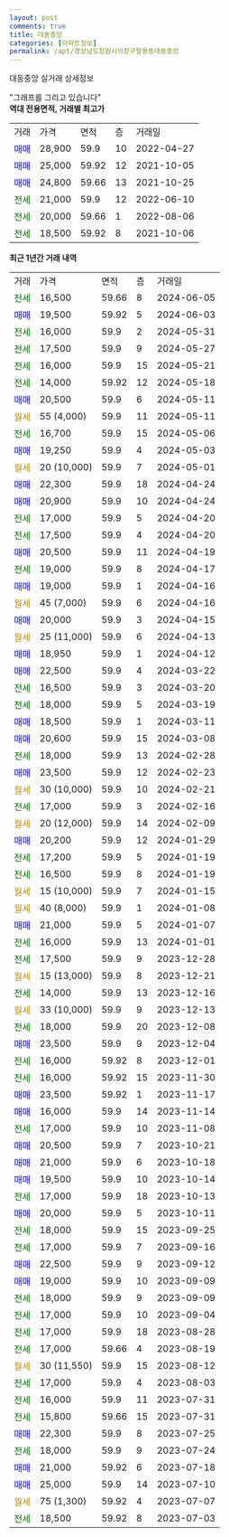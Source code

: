 ```yaml
---
layout: post
comments: true
title: 대동중앙
categories: [아파트정보]
permalink: /apt/경상남도창원시의창구팔용동대동중앙
---
```


대동중앙 실거래 상세정보

<script type="text/javascript">
  google.charts.load('current', {'packages':['line', 'corechart']});
  google.charts.setOnLoadCallback(drawChart);

  function drawChart() {
    var data = new google.visualization.DataTable();
    data.addColumn('date', '거래일');
    data.addColumn('number', "매매");
    data.addColumn('number', "전세");
    data.addColumn('number', "전매");

    data.addRows([[new Date(Date.parse("2024-06-05")), null, 16500, null], [new Date(Date.parse("2024-06-03")), 19500, null, null], [new Date(Date.parse("2024-05-31")), null, 16000, null], [new Date(Date.parse("2024-05-27")), null, 17500, null], [new Date(Date.parse("2024-05-21")), null, 16000, null], [new Date(Date.parse("2024-05-18")), null, 14000, null], [new Date(Date.parse("2024-05-11")), 20500, null, null], [new Date(Date.parse("2024-05-11")), null, null, null], [new Date(Date.parse("2024-05-06")), null, 16700, null], [new Date(Date.parse("2024-05-03")), 19250, null, null], [new Date(Date.parse("2024-05-01")), null, null, null], [new Date(Date.parse("2024-04-24")), 22300, null, null], [new Date(Date.parse("2024-04-24")), 20900, null, null], [new Date(Date.parse("2024-04-20")), null, 17000, null], [new Date(Date.parse("2024-04-20")), null, 17500, null], [new Date(Date.parse("2024-04-19")), 20500, null, null], [new Date(Date.parse("2024-04-17")), null, 19000, null], [new Date(Date.parse("2024-04-16")), 19000, null, null], [new Date(Date.parse("2024-04-16")), null, null, null], [new Date(Date.parse("2024-04-15")), 20000, null, null], [new Date(Date.parse("2024-04-13")), null, null, null], [new Date(Date.parse("2024-04-12")), 18950, null, null], [new Date(Date.parse("2024-03-22")), 22500, null, null], [new Date(Date.parse("2024-03-20")), null, 16500, null], [new Date(Date.parse("2024-03-19")), null, 18000, null], [new Date(Date.parse("2024-03-11")), 18500, null, null], [new Date(Date.parse("2024-03-08")), 20600, null, null], [new Date(Date.parse("2024-02-28")), null, 18000, null], [new Date(Date.parse("2024-02-23")), 23500, null, null], [new Date(Date.parse("2024-02-21")), null, null, null], [new Date(Date.parse("2024-02-16")), null, 17000, null], [new Date(Date.parse("2024-02-09")), null, null, null], [new Date(Date.parse("2024-01-29")), 20200, null, null], [new Date(Date.parse("2024-01-19")), null, 17200, null], [new Date(Date.parse("2024-01-19")), null, 16500, null], [new Date(Date.parse("2024-01-15")), null, null, null], [new Date(Date.parse("2024-01-08")), null, null, null], [new Date(Date.parse("2024-01-07")), 21000, null, null], [new Date(Date.parse("2024-01-01")), null, 16000, null], [new Date(Date.parse("2023-12-28")), null, 17500, null], [new Date(Date.parse("2023-12-21")), null, null, null], [new Date(Date.parse("2023-12-16")), null, 14000, null], [new Date(Date.parse("2023-12-13")), null, null, null], [new Date(Date.parse("2023-12-08")), null, 18000, null], [new Date(Date.parse("2023-12-04")), 23500, null, null], [new Date(Date.parse("2023-12-01")), null, 16000, null], [new Date(Date.parse("2023-11-30")), null, 16000, null], [new Date(Date.parse("2023-11-17")), 23500, null, null], [new Date(Date.parse("2023-11-14")), 16000, null, null], [new Date(Date.parse("2023-11-08")), null, 17000, null], [new Date(Date.parse("2023-10-21")), 20500, null, null], [new Date(Date.parse("2023-10-18")), 21000, null, null], [new Date(Date.parse("2023-10-14")), 19500, null, null], [new Date(Date.parse("2023-10-13")), null, 17000, null], [new Date(Date.parse("2023-10-11")), 20000, null, null], [new Date(Date.parse("2023-09-25")), null, 18000, null], [new Date(Date.parse("2023-09-16")), null, 17000, null], [new Date(Date.parse("2023-09-12")), 22500, null, null], [new Date(Date.parse("2023-09-09")), 19000, null, null], [new Date(Date.parse("2023-09-09")), null, 18000, null], [new Date(Date.parse("2023-09-04")), null, 17000, null], [new Date(Date.parse("2023-08-28")), null, 17000, null], [new Date(Date.parse("2023-08-19")), null, 17000, null], [new Date(Date.parse("2023-08-12")), null, null, null], [new Date(Date.parse("2023-08-03")), null, 17000, null], [new Date(Date.parse("2023-07-31")), null, 16000, null], [new Date(Date.parse("2023-07-31")), null, 15800, null], [new Date(Date.parse("2023-07-25")), 22300, null, null], [new Date(Date.parse("2023-07-24")), null, 18000, null], [new Date(Date.parse("2023-07-18")), 21000, null, null], [new Date(Date.parse("2023-07-10")), 25000, null, null], [new Date(Date.parse("2023-07-07")), null, null, null], [new Date(Date.parse("2023-07-03")), null, 18500, null]]);

    var options = {
      hAxis: {
        format: 'yyyy/MM/dd'
      },    
      lineWidth: 0,
      pointsVisible: true,    
      title: '최근 1년간 유형별 실거래가 분포',
      legend: { position: 'bottom' }
    };

    var formatter = new google.visualization.NumberFormat({pattern:'###,###'} );
    formatter.format(data, 1);
    formatter.format(data, 2);
    
    setTimeout(function() {
        var chart = new google.visualization.LineChart(document.getElementById('columnchart_material'));
        chart.draw(data, (options));
        document.getElementById('loading').style.display = 'none';
    }, 200);
  }
</script>


<div id="loading" style="z-index:20; display: block; margin-left: 0px">"그래프를 그리고 있습니다"</div>
<div id="columnchart_material" style="width: 95%; margin-left: 0px; display: block"></div>
<!-- contents start -->
<b>역대 전용면적, 거래별 최고가</b>
<table class="sortable">
    <tr>
      <td>거래</td>
      <td>가격</td>
      <td>면적</td>
      <td>층</td>
      <td>거래일</td>
    </tr>
        <tr>
          <td><a style="color: blue">매매</a></td>
          <td>28,900</td>
          <td>59.9</td>
          <td>10</td>
          <td>2022-04-27</td>
        </tr>            <tr>
          <td><a style="color: blue">매매</a></td>
          <td>25,000</td>
          <td>59.92</td>
          <td>12</td>
          <td>2021-10-05</td>
        </tr>            <tr>
          <td><a style="color: blue">매매</a></td>
          <td>24,800</td>
          <td>59.66</td>
          <td>13</td>
          <td>2021-10-25</td>
        </tr>        
        <tr>
              <td><a style="color: darkgreen">전세</a></td>
              <td>21,000</td>
              <td>59.9</td>
              <td>12</td>
              <td>2022-06-10</td>
            </tr>            <tr>
              <td><a style="color: darkgreen">전세</a></td>
              <td>20,000</td>
              <td>59.66</td>
              <td>1</td>
              <td>2022-08-06</td>
            </tr>            <tr>
              <td><a style="color: darkgreen">전세</a></td>
              <td>18,500</td>
              <td>59.92</td>
              <td>8</td>
              <td>2021-10-06</td>
            </tr>        
    
</table>

<b>최근 1년간 거래 내역</b>

<table class="sortable">
    <tr>
      <td>거래</td>
      <td>가격</td>
      <td>면적</td>
      <td>층</td>
      <td>거래일</td>
    </tr>
    <tr>
      <td><a style="color: darkgreen">전세</a></td>
      <td>16,500</td>
      <td>59.66</td>
      <td>8</td>
      <td>2024-06-05</td>
    </tr>          <tr>
      <td><a style="color: blue">매매</a></td>
      <td>19,500</td>
      <td>59.92</td>
      <td>5</td>
      <td>2024-06-03</td>
    </tr>          <tr>
      <td><a style="color: darkgreen">전세</a></td>
      <td>16,000</td>
      <td>59.9</td>
      <td>2</td>
      <td>2024-05-31</td>
    </tr>          <tr>
      <td><a style="color: darkgreen">전세</a></td>
      <td>17,500</td>
      <td>59.9</td>
      <td>9</td>
      <td>2024-05-27</td>
    </tr>          <tr>
      <td><a style="color: darkgreen">전세</a></td>
      <td>16,000</td>
      <td>59.9</td>
      <td>15</td>
      <td>2024-05-21</td>
    </tr>          <tr>
      <td><a style="color: darkgreen">전세</a></td>
      <td>14,000</td>
      <td>59.92</td>
      <td>12</td>
      <td>2024-05-18</td>
    </tr>          <tr>
      <td><a style="color: blue">매매</a></td>
      <td>20,500</td>
      <td>59.9</td>
      <td>6</td>
      <td>2024-05-11</td>
    </tr>          <tr>
      <td><a style="color: darkgoldenrod">월세</a></td>
      <td>55 (4,000)</td>
      <td>59.9</td>
      <td>11</td>
      <td>2024-05-11</td>
    </tr>          <tr>
      <td><a style="color: darkgreen">전세</a></td>
      <td>16,700</td>
      <td>59.9</td>
      <td>15</td>
      <td>2024-05-06</td>
    </tr>          <tr>
      <td><a style="color: blue">매매</a></td>
      <td>19,250</td>
      <td>59.9</td>
      <td>4</td>
      <td>2024-05-03</td>
    </tr>          <tr>
      <td><a style="color: darkgoldenrod">월세</a></td>
      <td>20 (10,000)</td>
      <td>59.9</td>
      <td>7</td>
      <td>2024-05-01</td>
    </tr>          <tr>
      <td><a style="color: blue">매매</a></td>
      <td>22,300</td>
      <td>59.9</td>
      <td>18</td>
      <td>2024-04-24</td>
    </tr>          <tr>
      <td><a style="color: blue">매매</a></td>
      <td>20,900</td>
      <td>59.9</td>
      <td>10</td>
      <td>2024-04-24</td>
    </tr>          <tr>
      <td><a style="color: darkgreen">전세</a></td>
      <td>17,000</td>
      <td>59.9</td>
      <td>5</td>
      <td>2024-04-20</td>
    </tr>          <tr>
      <td><a style="color: darkgreen">전세</a></td>
      <td>17,500</td>
      <td>59.9</td>
      <td>4</td>
      <td>2024-04-20</td>
    </tr>          <tr>
      <td><a style="color: blue">매매</a></td>
      <td>20,500</td>
      <td>59.9</td>
      <td>11</td>
      <td>2024-04-19</td>
    </tr>          <tr>
      <td><a style="color: darkgreen">전세</a></td>
      <td>19,000</td>
      <td>59.9</td>
      <td>8</td>
      <td>2024-04-17</td>
    </tr>          <tr>
      <td><a style="color: blue">매매</a></td>
      <td>19,000</td>
      <td>59.9</td>
      <td>1</td>
      <td>2024-04-16</td>
    </tr>          <tr>
      <td><a style="color: darkgoldenrod">월세</a></td>
      <td>45 (7,000)</td>
      <td>59.9</td>
      <td>6</td>
      <td>2024-04-16</td>
    </tr>          <tr>
      <td><a style="color: blue">매매</a></td>
      <td>20,000</td>
      <td>59.9</td>
      <td>3</td>
      <td>2024-04-15</td>
    </tr>          <tr>
      <td><a style="color: darkgoldenrod">월세</a></td>
      <td>25 (11,000)</td>
      <td>59.9</td>
      <td>6</td>
      <td>2024-04-13</td>
    </tr>          <tr>
      <td><a style="color: blue">매매</a></td>
      <td>18,950</td>
      <td>59.9</td>
      <td>1</td>
      <td>2024-04-12</td>
    </tr>          <tr>
      <td><a style="color: blue">매매</a></td>
      <td>22,500</td>
      <td>59.9</td>
      <td>4</td>
      <td>2024-03-22</td>
    </tr>          <tr>
      <td><a style="color: darkgreen">전세</a></td>
      <td>16,500</td>
      <td>59.9</td>
      <td>3</td>
      <td>2024-03-20</td>
    </tr>          <tr>
      <td><a style="color: darkgreen">전세</a></td>
      <td>18,000</td>
      <td>59.9</td>
      <td>5</td>
      <td>2024-03-19</td>
    </tr>          <tr>
      <td><a style="color: blue">매매</a></td>
      <td>18,500</td>
      <td>59.9</td>
      <td>1</td>
      <td>2024-03-11</td>
    </tr>          <tr>
      <td><a style="color: blue">매매</a></td>
      <td>20,600</td>
      <td>59.9</td>
      <td>15</td>
      <td>2024-03-08</td>
    </tr>          <tr>
      <td><a style="color: darkgreen">전세</a></td>
      <td>18,000</td>
      <td>59.9</td>
      <td>13</td>
      <td>2024-02-28</td>
    </tr>          <tr>
      <td><a style="color: blue">매매</a></td>
      <td>23,500</td>
      <td>59.9</td>
      <td>12</td>
      <td>2024-02-23</td>
    </tr>          <tr>
      <td><a style="color: darkgoldenrod">월세</a></td>
      <td>30 (10,000)</td>
      <td>59.9</td>
      <td>10</td>
      <td>2024-02-21</td>
    </tr>          <tr>
      <td><a style="color: darkgreen">전세</a></td>
      <td>17,000</td>
      <td>59.9</td>
      <td>3</td>
      <td>2024-02-16</td>
    </tr>          <tr>
      <td><a style="color: darkgoldenrod">월세</a></td>
      <td>20 (12,000)</td>
      <td>59.9</td>
      <td>14</td>
      <td>2024-02-09</td>
    </tr>          <tr>
      <td><a style="color: blue">매매</a></td>
      <td>20,200</td>
      <td>59.9</td>
      <td>12</td>
      <td>2024-01-29</td>
    </tr>          <tr>
      <td><a style="color: darkgreen">전세</a></td>
      <td>17,200</td>
      <td>59.9</td>
      <td>5</td>
      <td>2024-01-19</td>
    </tr>          <tr>
      <td><a style="color: darkgreen">전세</a></td>
      <td>16,500</td>
      <td>59.9</td>
      <td>8</td>
      <td>2024-01-19</td>
    </tr>          <tr>
      <td><a style="color: darkgoldenrod">월세</a></td>
      <td>15 (10,000)</td>
      <td>59.9</td>
      <td>7</td>
      <td>2024-01-15</td>
    </tr>          <tr>
      <td><a style="color: darkgoldenrod">월세</a></td>
      <td>40 (8,000)</td>
      <td>59.9</td>
      <td>1</td>
      <td>2024-01-08</td>
    </tr>          <tr>
      <td><a style="color: blue">매매</a></td>
      <td>21,000</td>
      <td>59.9</td>
      <td>5</td>
      <td>2024-01-07</td>
    </tr>          <tr>
      <td><a style="color: darkgreen">전세</a></td>
      <td>16,000</td>
      <td>59.9</td>
      <td>13</td>
      <td>2024-01-01</td>
    </tr>          <tr>
      <td><a style="color: darkgreen">전세</a></td>
      <td>17,500</td>
      <td>59.9</td>
      <td>9</td>
      <td>2023-12-28</td>
    </tr>          <tr>
      <td><a style="color: darkgoldenrod">월세</a></td>
      <td>15 (13,000)</td>
      <td>59.9</td>
      <td>8</td>
      <td>2023-12-21</td>
    </tr>          <tr>
      <td><a style="color: darkgreen">전세</a></td>
      <td>14,000</td>
      <td>59.9</td>
      <td>13</td>
      <td>2023-12-16</td>
    </tr>          <tr>
      <td><a style="color: darkgoldenrod">월세</a></td>
      <td>33 (10,000)</td>
      <td>59.9</td>
      <td>9</td>
      <td>2023-12-13</td>
    </tr>          <tr>
      <td><a style="color: darkgreen">전세</a></td>
      <td>18,000</td>
      <td>59.9</td>
      <td>20</td>
      <td>2023-12-08</td>
    </tr>          <tr>
      <td><a style="color: blue">매매</a></td>
      <td>23,500</td>
      <td>59.9</td>
      <td>9</td>
      <td>2023-12-04</td>
    </tr>          <tr>
      <td><a style="color: darkgreen">전세</a></td>
      <td>16,000</td>
      <td>59.92</td>
      <td>8</td>
      <td>2023-12-01</td>
    </tr>          <tr>
      <td><a style="color: darkgreen">전세</a></td>
      <td>16,000</td>
      <td>59.92</td>
      <td>15</td>
      <td>2023-11-30</td>
    </tr>          <tr>
      <td><a style="color: blue">매매</a></td>
      <td>23,500</td>
      <td>59.92</td>
      <td>1</td>
      <td>2023-11-17</td>
    </tr>          <tr>
      <td><a style="color: blue">매매</a></td>
      <td>16,000</td>
      <td>59.9</td>
      <td>14</td>
      <td>2023-11-14</td>
    </tr>          <tr>
      <td><a style="color: darkgreen">전세</a></td>
      <td>17,000</td>
      <td>59.9</td>
      <td>10</td>
      <td>2023-11-08</td>
    </tr>          <tr>
      <td><a style="color: blue">매매</a></td>
      <td>20,500</td>
      <td>59.9</td>
      <td>7</td>
      <td>2023-10-21</td>
    </tr>          <tr>
      <td><a style="color: blue">매매</a></td>
      <td>21,000</td>
      <td>59.9</td>
      <td>6</td>
      <td>2023-10-18</td>
    </tr>          <tr>
      <td><a style="color: blue">매매</a></td>
      <td>19,500</td>
      <td>59.9</td>
      <td>10</td>
      <td>2023-10-14</td>
    </tr>          <tr>
      <td><a style="color: darkgreen">전세</a></td>
      <td>17,000</td>
      <td>59.9</td>
      <td>18</td>
      <td>2023-10-13</td>
    </tr>          <tr>
      <td><a style="color: blue">매매</a></td>
      <td>20,000</td>
      <td>59.9</td>
      <td>5</td>
      <td>2023-10-11</td>
    </tr>          <tr>
      <td><a style="color: darkgreen">전세</a></td>
      <td>18,000</td>
      <td>59.9</td>
      <td>15</td>
      <td>2023-09-25</td>
    </tr>          <tr>
      <td><a style="color: darkgreen">전세</a></td>
      <td>17,000</td>
      <td>59.9</td>
      <td>7</td>
      <td>2023-09-16</td>
    </tr>          <tr>
      <td><a style="color: blue">매매</a></td>
      <td>22,500</td>
      <td>59.9</td>
      <td>9</td>
      <td>2023-09-12</td>
    </tr>          <tr>
      <td><a style="color: blue">매매</a></td>
      <td>19,000</td>
      <td>59.9</td>
      <td>10</td>
      <td>2023-09-09</td>
    </tr>          <tr>
      <td><a style="color: darkgreen">전세</a></td>
      <td>18,000</td>
      <td>59.9</td>
      <td>9</td>
      <td>2023-09-09</td>
    </tr>          <tr>
      <td><a style="color: darkgreen">전세</a></td>
      <td>17,000</td>
      <td>59.9</td>
      <td>10</td>
      <td>2023-09-04</td>
    </tr>          <tr>
      <td><a style="color: darkgreen">전세</a></td>
      <td>17,000</td>
      <td>59.9</td>
      <td>18</td>
      <td>2023-08-28</td>
    </tr>          <tr>
      <td><a style="color: darkgreen">전세</a></td>
      <td>17,000</td>
      <td>59.66</td>
      <td>4</td>
      <td>2023-08-19</td>
    </tr>          <tr>
      <td><a style="color: darkgoldenrod">월세</a></td>
      <td>30 (11,550)</td>
      <td>59.9</td>
      <td>15</td>
      <td>2023-08-12</td>
    </tr>          <tr>
      <td><a style="color: darkgreen">전세</a></td>
      <td>17,000</td>
      <td>59.9</td>
      <td>4</td>
      <td>2023-08-03</td>
    </tr>          <tr>
      <td><a style="color: darkgreen">전세</a></td>
      <td>16,000</td>
      <td>59.9</td>
      <td>11</td>
      <td>2023-07-31</td>
    </tr>          <tr>
      <td><a style="color: darkgreen">전세</a></td>
      <td>15,800</td>
      <td>59.66</td>
      <td>15</td>
      <td>2023-07-31</td>
    </tr>          <tr>
      <td><a style="color: blue">매매</a></td>
      <td>22,300</td>
      <td>59.9</td>
      <td>8</td>
      <td>2023-07-25</td>
    </tr>          <tr>
      <td><a style="color: darkgreen">전세</a></td>
      <td>18,000</td>
      <td>59.9</td>
      <td>9</td>
      <td>2023-07-24</td>
    </tr>          <tr>
      <td><a style="color: blue">매매</a></td>
      <td>21,000</td>
      <td>59.92</td>
      <td>6</td>
      <td>2023-07-18</td>
    </tr>          <tr>
      <td><a style="color: blue">매매</a></td>
      <td>25,000</td>
      <td>59.9</td>
      <td>14</td>
      <td>2023-07-10</td>
    </tr>          <tr>
      <td><a style="color: darkgoldenrod">월세</a></td>
      <td>75 (1,300)</td>
      <td>59.92</td>
      <td>4</td>
      <td>2023-07-07</td>
    </tr>          <tr>
      <td><a style="color: darkgreen">전세</a></td>
      <td>18,500</td>
      <td>59.92</td>
      <td>8</td>
      <td>2023-07-03</td>
    </tr>      </table>
<!-- contents end -->    

